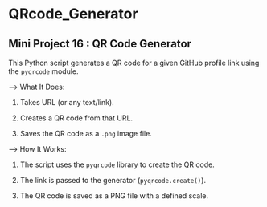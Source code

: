 # QRcode_Generator
## Mini Project 16 : QR Code Generator
This Python script generates a QR code for a given GitHub profile link using the `pyqrcode` module.

--> What It Does:
1. Takes URL (or any text/link).

2. Creates a QR code from that URL.

3. Saves the QR code as a `.png` image file.

--> How It Works:
1. The script uses the `pyqrcode` library to create the QR code.

2. The link is passed to the generator (`pyqrcode.create()`).

3. The QR code is saved as a PNG file with a defined scale.
